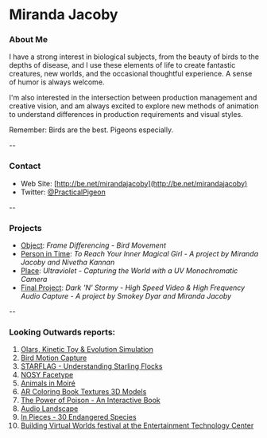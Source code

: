 # Miranda Jacoby

### About Me

I have a strong interest in biological subjects, from the beauty of birds to the depths of disease, and I use these elements of life to create fantastic creatures, new worlds, and the occasional thoughtful experience. A sense of humor is always welcome.

I'm also interested in the intersection between production management and creative vision, and am always excited to explore new methods of animation to understand differences in production requirements and visual styles.

Remember: Birds are the best. Pigeons especially.

--
### Contact

* Web Site: [http://be.net/mirandajacoby](http://be.net/mirandajacoby)
* Twitter: [@PracticalPigeon](https://twitter.com/PracticalPigeon?lang=en)

-- 
### Projects

* [Object](project1.md): *Frame Differencing - Bird Movement*
* [Person in Time](project2.md): *To Reach Your Inner Magical Girl - A project by Miranda Jacoby and Nivetha Kannan*
* [Place](project3.md): *Ultraviolet - Capturing the World with a UV Monochromatic Camera*
* [Final Project](finalproject.md): *Dark 'N' Stormy - High Speed Video & High Frequency Audio Capture - A project by Smokey Dyar and Miranda Jacoby*

--
### Looking Outwards reports: 

1. [Olars, Kinetic Toy & Evolution Simulation](looking-outwards-01.md)
1. [Bird Motion Capture](looking-outwards-02.md) 
1. [STARFLAG - Understanding Starling Flocks](looking-outwards-03.md)
1. [NOSY Facetype](looking-outwards-04.md)
1. [Animals in Moiré](looking-outwards-05.md)
1. [AR Coloring Book Textures 3D Models](looking-outwards-06.md)
1. [The Power of Poison - An Interactive Book](looking-outwards-07.md)
1. [Audio Landscape](looking-outwards-08.md)
1. [In Pieces - 30 Endangered Species](looking-outwards-09.md)
1. [Building Virtual Worlds festival at the Entertainment Technology Center](looking-outwards-10.md)